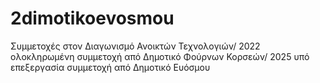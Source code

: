 # 2dimotikoevosmou
Συμμετοχές στον Διαγωνισμό Ανοικτών Τεχνολογιών/
2022 ολοκληρωμένη συμμετοχή από Δημοτικό Φούρνων Κορσεών/
2025 υπό επεξεργασία συμμετοχή από Δημοτικό Ευόσμου


